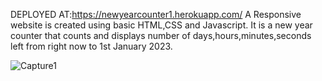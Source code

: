 
DEPLOYED AT:https://newyearcounter1.herokuapp.com/
A Responsive website is created using basic HTML,CSS and Javascript.
It is  a new year counter that counts and displays number of days,hours,minutes,seconds left from right now to 1st January 2023.

![Capture1](https://user-images.githubusercontent.com/63505449/161563296-413c3cbf-e5bc-4f40-8e75-a9afb4ccd639.JPG)
